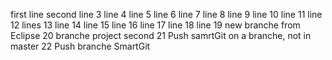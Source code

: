first line
second  line
3 line
4 line
5 line
6 line
7 line
8 line
9 line
10 line
11 line
12 lines
13 line
14 line
15 line
16 line
17 line
18 line
19 new branche from Eclipse
20 branche project second
21 Push samrtGit on a branche, not in master
22 Push branche SmartGit
